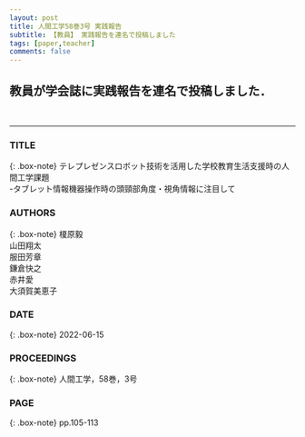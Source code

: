 ```yaml
---
layout: post
title: 人間工学58巻3号 実践報告
subtitle: 【教員】 実践報告を連名で投稿しました
tags: [paper,teacher]
comments: false
---
```

## 教員が学会誌に実践報告を連名で投稿しました．
<br>
<hr>

### TITLE

{: .box-note} 
テレプレゼンスロボット技術を活用した学校教育生活支援時の人間工学課題<br>
-タブレット情報機器操作時の頭頸部角度・視角情報に注目して

### AUTHORS

{: .box-note} 
榎原毅<br>
山田翔太<br>
服田芳章<br>
鎌倉快之<br>
赤井愛<br>
大須賀美恵子

### DATE

{: .box-note}
2022-06-15


### PROCEEDINGS

{: .box-note}
人間工学，58巻，3号

### PAGE

{: .box-note}
pp.105-113
